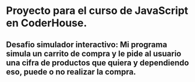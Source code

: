 # Proyecto para el curso de JavaScript en CoderHouse.

## Desafio simulador interactivo: Mi programa simula un carrito de compra y le pide al usuario una cifra de productos que quiera y dependiendo eso, puede o no realizar la compra.
